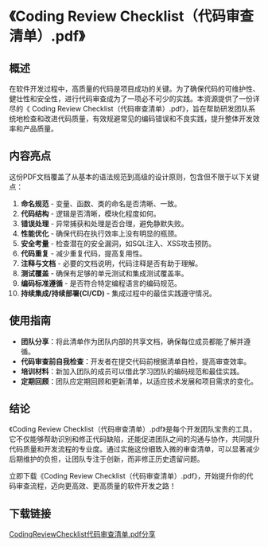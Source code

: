 # 《Coding Review Checklist（代码审查清单）.pdf》

## 概述

在软件开发过程中，高质量的代码是项目成功的关键。为了确保代码的可维护性、健壮性和安全性，进行代码审查成为了一项必不可少的实践。本资源提供了一份详尽的《 Coding Review Checklist（代码审查清单）.pdf》，旨在帮助研发团队系统地检查和改进代码质量，有效规避常见的编码错误和不良实践，提升整体开发效率和产品质量。

## 内容亮点

这份PDF文档覆盖了从基本的语法规范到高级的设计原则，包含但不限于以下关键点：

1. **命名规范** - 变量、函数、类的命名是否清晰、一致。
2. **代码结构** - 逻辑是否清晰，模块化程度如何。
3. **错误处理** - 异常捕获和处理是否合理，避免静默失败。
4. **性能优化** - 确保代码在执行效率上没有明显的瓶颈。
5. **安全考量** - 检查潜在的安全漏洞，如SQL注入、XSS攻击预防。
6. **代码重复** - 减少重复代码，提高复用性。
7. **注释与文档** - 必要的文档说明，代码注释是否有助于理解。
8. **测试覆盖** - 确保有足够的单元测试和集成测试覆盖率。
9. **编码标准遵循** - 是否符合特定编程语言的编码规范。
10. **持续集成/持续部署(CI/CD)** - 集成过程中的最佳实践遵守情况。

## 使用指南

- **团队分享**：将此清单作为团队内部的共享文档，确保每位成员都能了解并遵循。
- **代码审查前自我检查**：开发者在提交代码前根据清单自检，提高审查效率。
- **培训材料**：新加入团队的成员可以借此学习团队的编码规范和最佳实践。
- **定期回顾**：团队应定期回顾和更新清单，以适应技术发展和项目需求的变化。

## 结论

《Coding Review Checklist（代码审查清单）.pdf》是每个开发团队宝贵的工具，它不仅能够帮助识别和修正代码缺陷，还能促进团队之间的沟通与协作，共同提升代码质量和开发流程的专业度。通过实施这份细致入微的审查清单，可以显著减少后期维护的负担，让团队专注于创新，而非修正历史遗留问题。

立即下载《Coding Review Checklist（代码审查清单）.pdf》，开始提升你的代码审查流程，迈向更高效、更高质量的软件开发之路！

## 下载链接

[CodingReviewChecklist代码审查清单.pdf分享](https://pan.quark.cn/s/868202300f40)